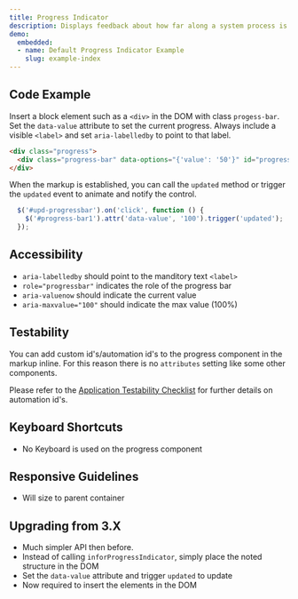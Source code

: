 ```yaml
---
title: Progress Indicator
description: Displays feedback about how far along a system process is.
demo:
  embedded:
  - name: Default Progress Indicator Example
    slug: example-index
---
```


## Code Example

Insert a block element such as a `<div>` in the DOM with class `progess-bar`. Set the `data-value` attribute to set the current progress. Always include a visible `<label>` and set `aria-labelledby` to point to that label.

```html
<div class="progress">
  <div class="progress-bar" data-options="{'value': '50'}" id="progress-bar1" data-automation-id="progress-bar1-automation" aria-labelledby="pr-label1"></div>
</div>
```

When the markup is established, you can call the `updated` method or trigger the `updated` event to animate and notify the control.

```javascript
  $('#upd-progressbar').on('click', function () {
    $('#progress-bar1').attr('data-value', '100').trigger('updated');
  });
```

## Accessibility

- `aria-labelledby` should point to the manditory text `<label>`
- `role="progressbar"` indicates the role of the progress bar
- `aria-valuenow` should indicate the current value
- `aria-maxvalue="100"` should indicate the max value (100%)

## Testability

You can add custom id's/automation id's to the progress component in the markup inline. For this reason there is no `attributes` setting like some other components.

Please refer to the [Application Testability Checklist](https://design.infor.com/resources/application-testability-checklist) for further details on automation id's.

## Keyboard Shortcuts

- No Keyboard is used on the progress component

## Responsive Guidelines

- Will size to parent container

## Upgrading from 3.X

- Much simpler API then before.
- Instead of calling `inforProgressIndicator`, simply place the noted structure in the DOM
- Set the `data-value` attribute and trigger `updated` to update
- Now required to insert the elements in the DOM
